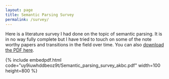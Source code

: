 ```yaml
---
layout: page
title: Semantic Parsing Survey
permalink: /survey/
---
```


Here is a literature survey I had done on the topic of semantic parsing. It is in no way fully complete but I have tried to touch on some of the note worthy papers and transitions in the field over time. You can also [download the PDF here](https://www.dropbox.com/s/uy9iuwhddbeoz9t/Semantic_parsing_survey_akbc.pdf?dl=0).

{% include embedpdf.html code="uy9iuwhddbeoz9t/Semantic_parsing_survey_akbc.pdf" width=100 height=800 %}
